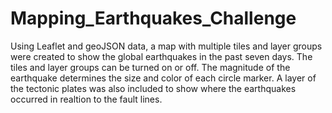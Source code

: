 # Mapping_Earthquakes_Challenge
Using Leaflet and geoJSON data, a map with multiple tiles and layer groups were created to show the global earthquakes in the past seven days. The tiles and layer groups can be turned on or off. The magnitude of the earthquake determines the size and color of each circle marker. A layer of the tectonic plates was also included to show where the earthquakes occurred in realtion to the fault lines. 
